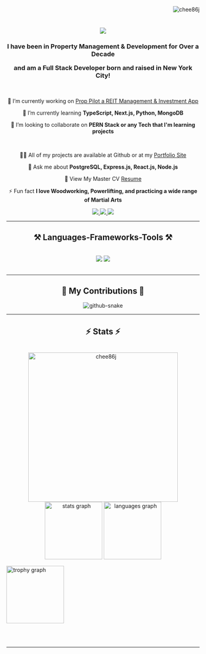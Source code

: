 <p align="right"> <img src="https://komarev.com/ghpvc/?username=chee86j&label=Visitors&color=0e75b6&style=flat" alt="chee86j" /> </p>

<h1 align="center">
    <img src="https://readme-typing-svg.herokuapp.com/?font=Righteous&size=35&center=true&vCenter=true&width=500&height=70&duration=4000&lines=Hi+There!+👋;+I'm+Jeffrey+Chee!;" />
</h1>

<h3 align="center">
    <p>I have been in Property Management & Development for Over a Decade<p/>
      <p>and am a Full Stack Developer born and raised in New York City!</p>
</h3>

<br/>

<div align="center">
  
🔭 I’m currently working on [Prop Pilot a REIT Management & Investment App](https//github.com/chee86j/prop_pilot)

🌱 I’m currently learning **TypeScript, Next.js, Python, MongoDB**

👯 I’m looking to collaborate on **PERN Stack or any Tech that I'm learning projects**

<br/>

👨‍💻 All of my projects are available at Github or at my [Portfolio Site](https://jeffchee-port.onrender.com/)

💬 Ask me about **PostgreSQL, Express.js, React.js, Node.js**

📄 View My Master CV [Resume](https://drive.google.com/file/d/1Dtp5oxi1JjFZlMvSk4v4TBZEenvP0RWb/view?usp=sharing)

⚡ Fun fact **I love Woodworking, Powerlifting, and practicing a wide range of Martial Arts**

</div>

<div align="center"> 
  <a href="mailto:jeffreychee86@gmail.com">
    <img src="https://img.shields.io/badge/Gmail-333333?style=for-the-badge&logo=gmail&logoColor=red" />
  </a>
  <a href="https://www.linkedin.com/in/jeffchee86/" target="_blank">
    <img src="https://img.shields.io/badge/LinkedIn-0077B5?style=for-the-badge&logo=linkedin&logoColor=white" target="_blank" />
  </a>
  <a href="https://jeffchee-port.onrender.com/" target="_blank">
     <img src="https://img.shields.io/badge/Portfolio-FF5722?style=for-the-badge&logo=todoist&logoColor=white" target="_blank" /> 
  </a>
</div>

 <hr/>
 
<h2 align="center">⚒️ Languages-Frameworks-Tools ⚒️</h2>
<br/>
<div align="center">
    <img src="https://skillicons.dev/icons?i=postgresql,express,react,nodejs,bootstrap,html,css,vscode,github,tailwind,git,npm" />
    <img src="https://skillicons.dev/icons?i=mongodb,redux,javascript,typescript,nextjs,python,flask,prisma,sqlite,sequelize,less,postman" /><br>
</div>

<br/>
<hr/>

<div align="center">
  <h2>🐍 My Contributions 🐍</h2>
  <picture>
  <source media="(prefers-color-scheme: dark)" srcset="github-snake-dark.svg" />
  <source media="(prefers-color-scheme: light)" srcset="github-snake.svg" />
  <img alt="github-snake" src="github-snake.svg" />
</picture>
</div>

<hr/>

<h2 align="center">⚡ Stats ⚡</h2>
<br>
<div align=center>
  <img width=390 src="https://github-readme-streak-stats.herokuapp.com/?user=chee86j&theme=dark" alt="chee86j" />
  <img src="https://github-readme-stats.vercel.app/api?username=chee86j&hide_title=false&hide_rank=false&show_icons=true&include_all_commits=true&count_private=true&disable_animations=false&theme=react&locale=en&hide_border=false&order=1" height="150" alt="stats graph"  />
  <img src="https://github-readme-stats.vercel.app/api/top-langs?username=chee86j&locale=en&hide_title=false&layout=compact&card_width=320&langs_count=5&theme=tokyonight&hide_border=false&order=2" height="150" alt="languages graph"  />
  <p align="left"> <img src="https://github-profile-trophy.vercel.app?username=chee86j&theme=chalk&column=-1&row=1&margin-w=8&margin-h=8&no-bg=false&no-frame=false&order=4" height="150" alt="trophy graph"  /> </p>
</div>

<br/><br/>

<hr/>

<br/>




